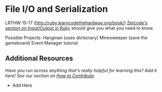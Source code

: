 # File I/O and Serialization

LRTHW 15-17 (http://ruby.learncodethehardway.org/book/)
[Zetcode's section on Input/Output in Ruby](http://zetcode.com/lang/rubytutorial/io/) should give you what you need to know.

Possible Projects:
Hangman (uses dictionary)
Minesweeper (save the gameboard)
Event Manager tutorial

## Additional Resources
*Have you run across anything that's really helpful for learning this?  Add it here!  See our section on [How to Contribute](/contributing.md).*

* Add Here